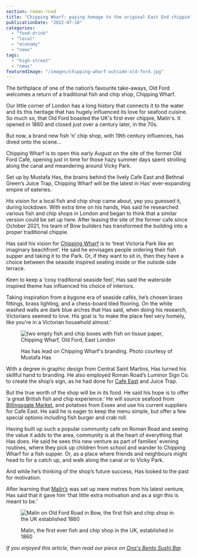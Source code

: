 ```yaml
---
section: roman-road
title: "Chipping Wharf: paying homage to the original East End chippie"
publicationDate: "2022-07-18"
categories: 
  - "food-drink"
  - "local"
  - "economy"
  - "news"
tags: 
  - "high-street"
  - "news"
featuredImage: "/images/chipping-wharf-outside-old-ford.jpg"
---
```


The birthplace of one of the nation’s favourite take-aways, Old Ford welcomes a return of a traditional fish and chip shop, Chipping Wharf.

Our little corner of London has a long history that connects it to the water and its this heritage that has hugely influenced its love for seafood cuisine. So much so, that Old Ford boasted the UK's first ever chippie, Malin's. It opened in 1860 and closed just over a century later, in the 70s.

But now, a brand new fish ‘n’ chip shop, with 19th century influences, has dived onto the scene…

Chipping Wharf is to open this early August on the site of the former Old Ford Café, opening just in time for those hazy summer days spent strolling along the canal and meandering around Vicky Park.

Set up by Mustafa Has, the brains behind the lively Cafe East and Bethnal Green’s Juice Trap, Chipping Wharf will be the latest in Has’ ever-expanding empire of eateries. 

His vision for a local fish and chip shop came about, yep you guessed it, during lockdown. With extra time on his hands, Has said he researched various fish and chip shops in London and began to think that a similar version could be set up here. After leasing the site of the former cafe since October 2021, his team of Bow builders has transformed the building into a proper traditional chippie. 

Has said his vision for [Chipping Wharf](https://romanroadlondon.com/places/chipping-wharf/) is to ‘treat Victoria Park like an imaginary beachfront’. He said he envisages people ordering their fish supper and taking it to the Park. Or, if they want to sit in, then they have a choice between the seaside inspired seating inside or the outside side terrace. 

Keen to keep a ‘cosy traditional seaside feel’, Has said the waterside inspired theme has influenced his choice of interiors. 

Taking inspiration from a bygone era of seaside cafés, he’s chosen brass fittings, brass lighting, and a chess-board tiled flooring. On the white washed walls are dark blue arches that Has said, when doing his research, Victorians seemed to love. His goal is ‘to make the place feel very homely, like you're in a Victorian household almost.’ 

<figure>

![two empty fish and chip boxes with fish on tissue paper, Chipping Wharf, Old Ford, East London](/images/chipping-wharf-branding-1024x1365.jpg)

<figcaption>

Has has lead on Chipping Wharf's branding. Photo courtesy of Mustafa Has

</figcaption>

</figure>

With a degree in graphic design from Central Saint Martins, Has turned his skillful hand to branding. He also employed Roman Road’s Luminor Sign Co. to create the shop’s sign, as he had done for [Cafe East](https://romanroadlondon.com/cafe-east-roman-road-mustafa-has-interview/) and Juice Trap.

But the true worth of the shop will be in its food. He said his hope is to offer ‘a great British fish and chip experience.’ He will source seafood from [Billingsgate Market](https://www.cityoflondon.gov.uk/supporting-businesses/business-support-and-advice/wholesale-markets/billingsgate-market), and potatoes from Essex and use his current suppliers for Cafe East. He said he is eager to keep the menu simple, but offer a few special options including fish burger and crab roll. 

Having built up such a popular community cafe on Roman Road and seeing the value it adds to the area, community is at the heart of everything that Has does. He said he sees this new venture as part of families’ evening routines, where they pick up children from school and wander to Chipping Wharf for a fish supper. Or, as a place where friends and neighbours might head to for a catch up, and walk along the canal or to Vicky Park. 

And while he’s thinking of the shop’s future success, Has looked to the past for motivation.

After learning that [Malin’s](https://romanroadlondon.com/malin-fish-and-chip-shop-oldest/) was set up mere metres from his latest venture, Has said that it gave him ‘that little extra motivation and as a sign this is meant to be.’

<figure>

![Malin on Old Ford Road in Bow, the first fish and chip shop in the UK established 1860](/images/Malin-fish-chip-shop-Old-Ford-Road-Bow-1024x683.jpg)

<figcaption>

Malin, the first ever fish and chip shop in the UK, established in 1860

</figcaption>

</figure>

_If you enjoyed this article, then read our piece on [Ona's Bento Sushi Bar](https://romanroadlondon.com/ona-bento-sushi-bar-japanese-restaurant-open/)._


